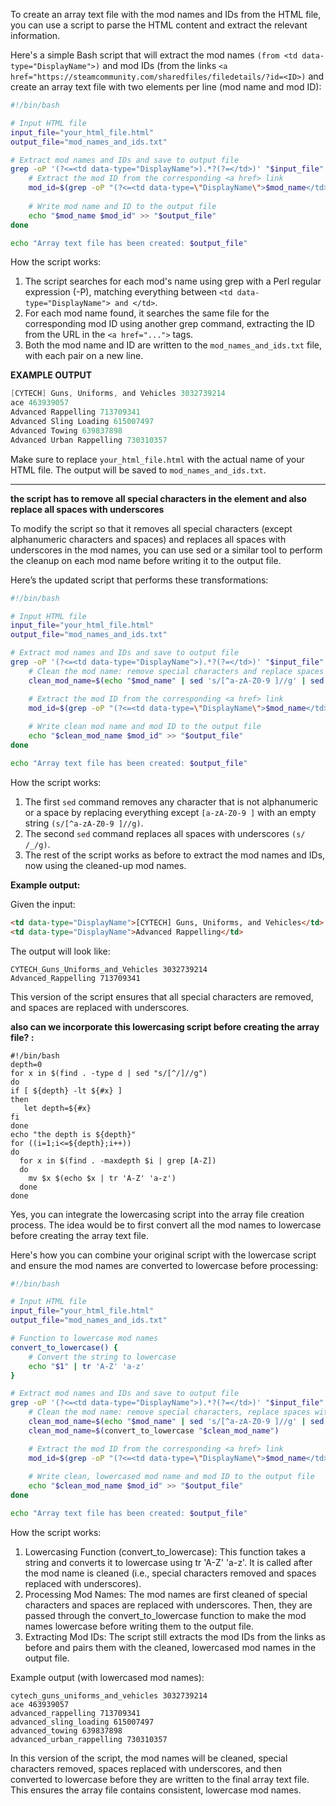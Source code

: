 To create an array text file with the mod names and IDs from the HTML file, you can use a script to parse the HTML content and extract the relevant information.

Here's a simple Bash script that will extract the mod names `(from <td data-type="DisplayName">)` and mod IDs (from the links `<a href="https://steamcommunity.com/sharedfiles/filedetails/?id=<ID>)` and create an array text file with two elements per line (mod name and mod ID):

```bash
#!/bin/bash

# Input HTML file
input_file="your_html_file.html"
output_file="mod_names_and_ids.txt"

# Extract mod names and IDs and save to output file
grep -oP '(?<=<td data-type="DisplayName">).*?(?=</td>)' "$input_file" | while read -r mod_name; do
    # Extract the mod ID from the corresponding <a href> link
    mod_id=$(grep -oP "(?<=<td data-type=\"DisplayName\">$mod_name</td>.*?id=)\d+" "$input_file")
    
    # Write mod name and ID to the output file
    echo "$mod_name $mod_id" >> "$output_file"
done

echo "Array text file has been created: $output_file"
```

How the script works:
1. The script searches for each mod's name using grep with a Perl regular expression (-P), matching everything between `<td data-type="DisplayName"> and </td>`.
2. For each mod name found, it searches the same file for the corresponding mod ID using another grep command, extracting the ID from the URL in the `<a href="...">` tags.
3. Both the mod name and ID are written to the `mod_names_and_ids.txt` file, with each pair on a new line.

**EXAMPLE OUTPUT**

```csharp
[CYTECH] Guns, Uniforms, and Vehicles 3032739214
ace 463939057
Advanced Rappelling 713709341
Advanced Sling Loading 615007497
Advanced Towing 639837898
Advanced Urban Rappelling 730310357
```

Make sure to replace `your_html_file.html` with the actual name of your HTML file. The output will be saved to `mod_names_and_ids.txt`.

---
**the script has to remove all special characters in the element and also replace all spaces with underscores**

To modify the script so that it removes all special characters (except alphanumeric characters and spaces) and replaces all spaces with underscores in the mod names, you can use sed or a similar tool to perform the cleanup on each mod name before writing it to the output file.

Here’s the updated script that performs these transformations:

```bash
#!/bin/bash

# Input HTML file
input_file="your_html_file.html"
output_file="mod_names_and_ids.txt"

# Extract mod names and IDs and save to output file
grep -oP '(?<=<td data-type="DisplayName">).*?(?=</td>)' "$input_file" | while read -r mod_name; do
    # Clean the mod name: remove special characters and replace spaces with underscores
    clean_mod_name=$(echo "$mod_name" | sed 's/[^a-zA-Z0-9 ]//g' | sed 's/ /_/g')

    # Extract the mod ID from the corresponding <a href> link
    mod_id=$(grep -oP "(?<=<td data-type=\"DisplayName\">$mod_name</td>.*?id=)\d+" "$input_file")
    
    # Write clean mod name and mod ID to the output file
    echo "$clean_mod_name $mod_id" >> "$output_file"
done

echo "Array text file has been created: $output_file"
```

How the script works:

1. The first `sed` command removes any character that is not alphanumeric or a space by replacing everything except `[a-zA-Z0-9 ]` with an empty string `(s/[^a-zA-Z0-9 ]//g)`.
2. The second `sed` command replaces all spaces with underscores `(s/ /_/g)`.
3. The rest of the script works as before to extract the mod names and IDs, now using the cleaned-up mod names.

**Example output:**

Given the input:

```html
<td data-type="DisplayName">[CYTECH] Guns, Uniforms, and Vehicles</td>
<td data-type="DisplayName">Advanced Rappelling</td>
```

The output will look like:

```
CYTECH_Guns_Uniforms_and_Vehicles 3032739214
Advanced_Rappelling 713709341
```

This version of the script ensures that all special characters are removed, and spaces are replaced with underscores.

**also can we incorporate this lowercasing script before creating the array file? :**
```
#!/bin/bash
depth=0
for x in $(find . -type d | sed "s/[^/]//g")
do
if [ ${depth} -lt ${#x} ]
then
   let depth=${#x}
fi
done
echo "the depth is ${depth}"
for ((i=1;i<=${depth};i++))
do
  for x in $(find . -maxdepth $i | grep [A-Z])
  do
    mv $x $(echo $x | tr 'A-Z' 'a-z')
  done
done
```

Yes, you can integrate the lowercasing script into the array file creation process. The idea would be to first convert all the mod names to lowercase before creating the array text file.

Here's how you can combine your original script with the lowercase script and ensure the mod names are converted to lowercase before processing:

```bash
#!/bin/bash

# Input HTML file
input_file="your_html_file.html"
output_file="mod_names_and_ids.txt"

# Function to lowercase mod names
convert_to_lowercase() {
    # Convert the string to lowercase
    echo "$1" | tr 'A-Z' 'a-z'
}

# Extract mod names and IDs and save to output file
grep -oP '(?<=<td data-type="DisplayName">).*?(?=</td>)' "$input_file" | while read -r mod_name; do
    # Clean the mod name: remove special characters, replace spaces with underscores, and lowercase it
    clean_mod_name=$(echo "$mod_name" | sed 's/[^a-zA-Z0-9 ]//g' | sed 's/ /_/g')
    clean_mod_name=$(convert_to_lowercase "$clean_mod_name")

    # Extract the mod ID from the corresponding <a href> link
    mod_id=$(grep -oP "(?<=<td data-type=\"DisplayName\">$mod_name</td>.*?id=)\d+" "$input_file")
    
    # Write clean, lowercased mod name and mod ID to the output file
    echo "$clean_mod_name $mod_id" >> "$output_file"
done

echo "Array text file has been created: $output_file"
```

How the script works:

1. Lowercasing Function (convert_to_lowercase): This function takes a string and converts it to lowercase using tr 'A-Z' 'a-z'. It is called after the mod name is cleaned (i.e., special characters removed and spaces replaced with underscores).
2. Processing Mod Names: The mod names are first cleaned of special characters and spaces are replaced with underscores. Then, they are passed through the convert_to_lowercase function to make the mod names lowercase before writing them to the output file.
3. Extracting Mod IDs: The script still extracts the mod IDs from the links as before and pairs them with the cleaned, lowercased mod names in the output file.

Example output (with lowercased mod names):
```
cytech_guns_uniforms_and_vehicles 3032739214
ace 463939057
advanced_rappelling 713709341
advanced_sling_loading 615007497
advanced_towing 639837898
advanced_urban_rappelling 730310357
```

In this version of the script, the mod names will be cleaned, special characters removed, spaces replaced with underscores, and then converted to lowercase before they are written to the final array text file. This ensures the array file contains consistent, lowercase mod names.
